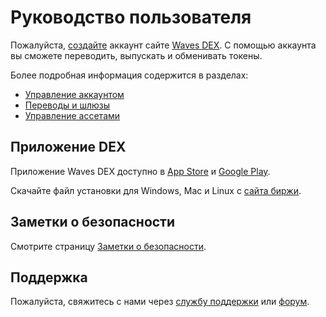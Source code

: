 # Руководство пользователя

Пожалуйста, [создайте](/waves-client/account-management/creating-an-account.md) аккаунт сайте [Waves DEX](https://dex.wavesplatform.com). С помощью аккаунта вы сможете переводить, выпускать и обменивать токены.

Более подробная информация содержится в разделах:

* [Управление аккаунтом](/waves-client/account-management.md)
* [Переводы и шлюзы](/waves-client/wallet-management.md)
* [Управление ассетами](/waves-client/assets-management.md)

## Приложение DEX

Приложение Waves DEX доступно в [App Store](https://apps.apple.com/us/app/waves-wallet/id1233158971) и [Google Play](https://play.google.com/store/apps/details?id=com.wavesplatform.wallet).

Скачайте файл установки для Windows, Mac и Linux с [сайта биржи](https://dex.wavesplatform.com).

## Заметки о безопасности

Смотрите страницу [Заметки о безопасности](/waves-client/security-notes.md).

## Поддержка

Пожалуйста, свяжитесь с нами через [службу поддержки](https://support.wavesplatform.com/?lang=ru) или [форум](https://forum.wavesplatform.com).
